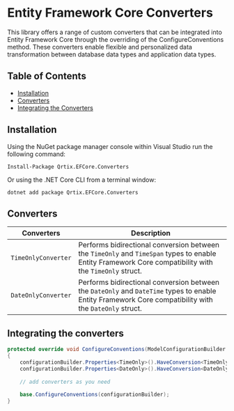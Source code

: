 # Entity Framework Core Converters

This library offers a range of custom converters that can be integrated into Entity Framework Core through the overriding of the ConfigureConventions method. These converters enable flexible and personalized data transformation between database data types and application data types.

## Table of Contents

- [Installation](#installation)
- [Converters](#converters)
- [Integrating the Converters](#integrating-the-converters)

## Installation

Using the NuGet package manager console within Visual Studio run the following command:

```
Install-Package Qrtix.EFCore.Converters
```

Or using the .NET Core CLI from a terminal window:

```
dotnet add package Qrtix.EFCore.Converters
```

## Converters

| Converters          | Description                                                                                                                                             |
|---------------------|---------------------------------------------------------------------------------------------------------------------------------------------------------|
| `TimeOnlyConverter` | Performs bidirectional conversion between the `TimeOnly` and `TimeSpan` types to enable Entity Framework Core compatibility with the `TimeOnly` struct. |
| `DateOnlyConverter` | Performs bidirectional conversion between the `DateOnly` and `DateTime` types to enable Entity Framework Core compatibility with the `DateOnly` struct. |

## Integrating the converters

```csharp
protected override void ConfigureConventions(ModelConfigurationBuilder configurationBuilder)
{
	configurationBuilder.Properties<TimeOnly>().HaveConversion<TimeOnlyConverter>().HaveColumnType("time");
	configurationBuilder.Properties<DateOnly>().HaveConversion<DateOnlyConverter>().HaveColumnType("date");
	
	// add converters as you need
	
	base.ConfigureConventions(configurationBuilder);
}
```